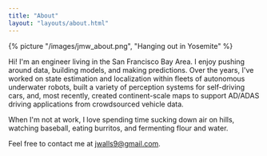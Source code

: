 ```yaml
---
title: "About"
layout: "layouts/about.html"
---
```


{% picture "/images/jmw_about.png", "Hanging out in Yosemite" %}

Hi! I'm an engineer living in the San Francisco Bay Area. I enjoy pushing around
data, building models, and making predictions. Over the years, I've worked on
state estimation and localization within fleets of autonomous underwater robots,
built a variety of perception systems for self-driving cars, and, most recently,
created continent-scale maps to support AD/ADAS driving applications from
crowdsourced vehicle data.

When I'm not at work, I love spending time sucking down air on hills, watching
baseball, eating burritos, and fermenting flour and water.

Feel free to contact me at <a href="mailto:jwalls9@gmail.com">jwalls9@gmail.com</a>.
